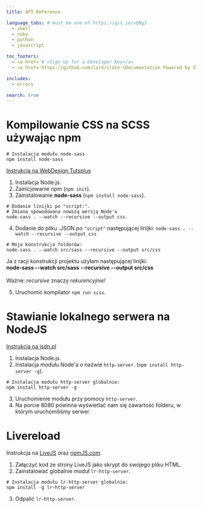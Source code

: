 ```yaml
---
title: API Reference

language_tabs: # must be one of https://git.io/vQNgJ
  - shell
  - ruby
  - python
  - javascript

toc_footers:
  - <a href='#'>Sign Up for a Developer Key</a>
  - <a href='https://github.com/lord/slate'>Documentation Powered by Slate</a>

includes:
  - errors

search: true
---
```

# Kompilowanie CSS na SCSS używając npm

```shell
# Instalacja modułu node-sass
npm install node-sass
```

[Instrukcja na WebDesign Tutsplus](https://webdesign.tutsplus.com/pl/tutorials/watch-and-compile-sass-in-five-quick-steps--cms-28275)

1. Instalacja Node.js.
2. Zainicjowanie npm (`npm init`).
3. Zainstalowanie **node-sass** (`npm install node-sass`).

```shell
# Dodanie linijki po "script:". 
# Zmiana spowodowana nowszą wersją Node'a
node-sass . --watch --recursive --output css
```

4. Dodanie do pliku .JSON po `"script"` następującej linijki: `node-sass . --watch --recursive --output css`

```shell
# Moja konstrukcja folderów:
node-sass . --watch src/sass --recursive --output src/css
```

<aside class="notice">
Ja z racji konstrukcji projektu użyłam następującej linijki: <br>
<strong>node-sass --watch src/sass --recursive --output src/css</strong>
<br><br>
Ważne: <i>recursive</i> znaczy <i>rekurencyjnie!</i>
</aside>

5. Uruchomić kompilator `npm run scss`.

# Stawianie lokalnego serwera na NodeJS

[Instrukcja na jsdn.pl](http://jsdn.pl/ustawic-serwer-node-js/)

1. Instalacja Node.js.
2. Instalacja modułu Node'a o nazwie `http-server`. (`npm install http-server -g`).

```shell
# Instalacja modułu http-server globalnie:
npm install http-server -g
```

3. Uruchomienie modułu przy pomocy `http-server`.
4. Na porcie 8080 powinna wyświetlać nam się zawartość folderu, w którym uruchomiliśmy serwer.

# Livereload

Instrukcja na [LiveJS](http://livejs.com/) oraz [npmJS.com](https://www.npmjs.com/package/lr-http-server).

1. Załączyć kod ze strony LiveJS jako skrypt do swojego pliku HTML.
2. Zainstalować globalnie moduł `lr-http-server`.

```shell
# Instalacja modułu lr-http-server globalnie:
npm install -g lr-http-server
```

3. Odpalić `lr-http-server`.





